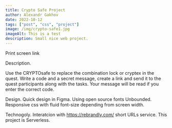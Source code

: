 ```yaml
---
title: Crypto Safe Project
author: Alexandr Gakhov
date: 2022-10-12
tags: ["post", "css", "project"]
image: /img/crypto-safe1.jpg
imageAlt: This is a test
description: Small nice web project.
---
```


Print screen
link

Description.

Use the CRYPTOsafe to replace the combination lock or cryptex in the quest. Write a code and a secret message, create a link and send it to the quest participants along with the tasks. Your message will be read if you enter the correct code.

Design.
Quick design in Figma. Using open source fonts Unbounded.
Responsive css with fluid font-size depending from screen width.

Technogoly.
Interatcion with https://rebrandly.com/ short URLs service.
This project is Serverless.
